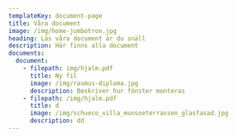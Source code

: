 ```yaml
---
templateKey: document-page
title: Våra document
image: /img/home-jumbotron.jpg
heading: Läs våra document är du snäll
description: Här finns alla document
documents:
  document:
    - filepath: img/hjalm.pdf
      title: Ny fil
      image: /img/rasmus-diploma.jpg
      description: Beskriver hur fönster monteras
    - filepath: /img/hjalm.pdf
      title: d
      image: /img/schueco_villa_munsoeterrassen_glasfasad.jpg
      description: dd
---
```


